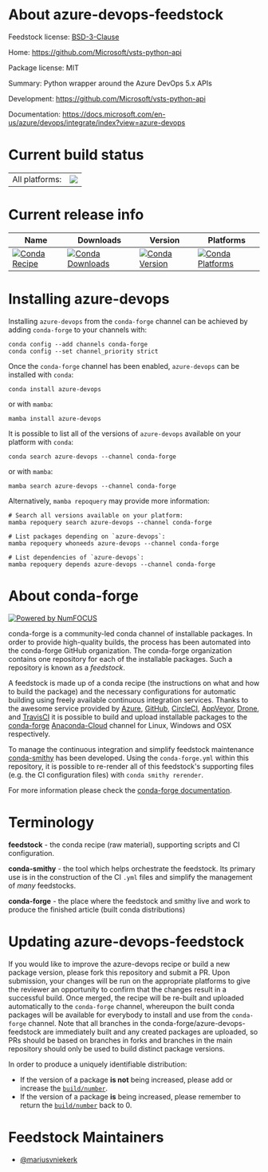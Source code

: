 About azure-devops-feedstock
============================

Feedstock license: [BSD-3-Clause](https://github.com/conda-forge/azure-devops-feedstock/blob/main/LICENSE.txt)

Home: https://github.com/Microsoft/vsts-python-api

Package license: MIT

Summary: Python wrapper around the Azure DevOps 5.x APIs

Development: https://github.com/Microsoft/vsts-python-api

Documentation: https://docs.microsoft.com/en-us/azure/devops/integrate/index?view=azure-devops

Current build status
====================


<table><tr><td>All platforms:</td>
    <td>
      <a href="https://dev.azure.com/conda-forge/feedstock-builds/_build/latest?definitionId=8141&branchName=main">
        <img src="https://dev.azure.com/conda-forge/feedstock-builds/_apis/build/status/azure-devops-feedstock?branchName=main">
      </a>
    </td>
  </tr>
</table>

Current release info
====================

| Name | Downloads | Version | Platforms |
| --- | --- | --- | --- |
| [![Conda Recipe](https://img.shields.io/badge/recipe-azure--devops-green.svg)](https://anaconda.org/conda-forge/azure-devops) | [![Conda Downloads](https://img.shields.io/conda/dn/conda-forge/azure-devops.svg)](https://anaconda.org/conda-forge/azure-devops) | [![Conda Version](https://img.shields.io/conda/vn/conda-forge/azure-devops.svg)](https://anaconda.org/conda-forge/azure-devops) | [![Conda Platforms](https://img.shields.io/conda/pn/conda-forge/azure-devops.svg)](https://anaconda.org/conda-forge/azure-devops) |

Installing azure-devops
=======================

Installing `azure-devops` from the `conda-forge` channel can be achieved by adding `conda-forge` to your channels with:

```
conda config --add channels conda-forge
conda config --set channel_priority strict
```

Once the `conda-forge` channel has been enabled, `azure-devops` can be installed with `conda`:

```
conda install azure-devops
```

or with `mamba`:

```
mamba install azure-devops
```

It is possible to list all of the versions of `azure-devops` available on your platform with `conda`:

```
conda search azure-devops --channel conda-forge
```

or with `mamba`:

```
mamba search azure-devops --channel conda-forge
```

Alternatively, `mamba repoquery` may provide more information:

```
# Search all versions available on your platform:
mamba repoquery search azure-devops --channel conda-forge

# List packages depending on `azure-devops`:
mamba repoquery whoneeds azure-devops --channel conda-forge

# List dependencies of `azure-devops`:
mamba repoquery depends azure-devops --channel conda-forge
```


About conda-forge
=================

[![Powered by
NumFOCUS](https://img.shields.io/badge/powered%20by-NumFOCUS-orange.svg?style=flat&colorA=E1523D&colorB=007D8A)](https://numfocus.org)

conda-forge is a community-led conda channel of installable packages.
In order to provide high-quality builds, the process has been automated into the
conda-forge GitHub organization. The conda-forge organization contains one repository
for each of the installable packages. Such a repository is known as a *feedstock*.

A feedstock is made up of a conda recipe (the instructions on what and how to build
the package) and the necessary configurations for automatic building using freely
available continuous integration services. Thanks to the awesome service provided by
[Azure](https://azure.microsoft.com/en-us/services/devops/), [GitHub](https://github.com/),
[CircleCI](https://circleci.com/), [AppVeyor](https://www.appveyor.com/),
[Drone](https://cloud.drone.io/welcome), and [TravisCI](https://travis-ci.com/)
it is possible to build and upload installable packages to the
[conda-forge](https://anaconda.org/conda-forge) [Anaconda-Cloud](https://anaconda.org/)
channel for Linux, Windows and OSX respectively.

To manage the continuous integration and simplify feedstock maintenance
[conda-smithy](https://github.com/conda-forge/conda-smithy) has been developed.
Using the ``conda-forge.yml`` within this repository, it is possible to re-render all of
this feedstock's supporting files (e.g. the CI configuration files) with ``conda smithy rerender``.

For more information please check the [conda-forge documentation](https://conda-forge.org/docs/).

Terminology
===========

**feedstock** - the conda recipe (raw material), supporting scripts and CI configuration.

**conda-smithy** - the tool which helps orchestrate the feedstock.
                   Its primary use is in the construction of the CI ``.yml`` files
                   and simplify the management of *many* feedstocks.

**conda-forge** - the place where the feedstock and smithy live and work to
                  produce the finished article (built conda distributions)


Updating azure-devops-feedstock
===============================

If you would like to improve the azure-devops recipe or build a new
package version, please fork this repository and submit a PR. Upon submission,
your changes will be run on the appropriate platforms to give the reviewer an
opportunity to confirm that the changes result in a successful build. Once
merged, the recipe will be re-built and uploaded automatically to the
`conda-forge` channel, whereupon the built conda packages will be available for
everybody to install and use from the `conda-forge` channel.
Note that all branches in the conda-forge/azure-devops-feedstock are
immediately built and any created packages are uploaded, so PRs should be based
on branches in forks and branches in the main repository should only be used to
build distinct package versions.

In order to produce a uniquely identifiable distribution:
 * If the version of a package **is not** being increased, please add or increase
   the [``build/number``](https://docs.conda.io/projects/conda-build/en/latest/resources/define-metadata.html#build-number-and-string).
 * If the version of a package **is** being increased, please remember to return
   the [``build/number``](https://docs.conda.io/projects/conda-build/en/latest/resources/define-metadata.html#build-number-and-string)
   back to 0.

Feedstock Maintainers
=====================

* [@mariusvniekerk](https://github.com/mariusvniekerk/)

